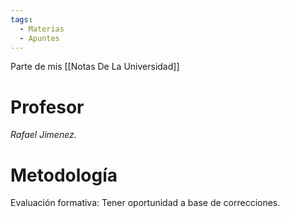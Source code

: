 ```yaml
---
tags:
  - Materias
  - Apuntes
---
```

Parte de mis [[Notas De La Universidad]]
# Profesor

*Rafael Jimenez.*

# Metodología

Evaluación formativa:  Tener oportunidad a base de correcciones.


